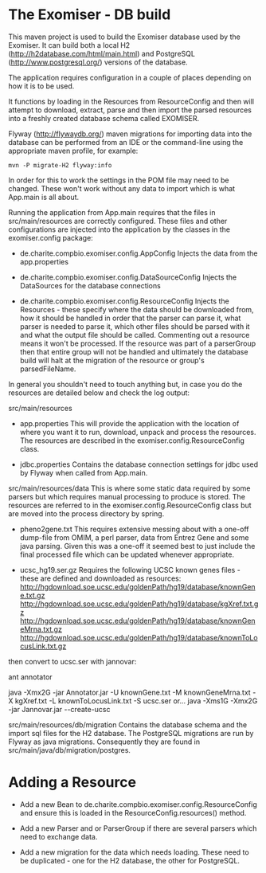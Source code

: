 The Exomiser - DB build
===============================================================

This maven project is used to build the Exomiser database used by the Exomiser. 
It can build both a local H2 (http://h2database.com/html/main.html) and PostgreSQL 
(http://www.postgresql.org/) versions of the database.

The application requires configuration in a couple of places depending on how it
is to be used.

It functions by loading in the Resources from ResourceConfig and then will attempt to
download, extract, parse and then import the parsed resources into a freshly created
database schema called EXOMISER. 

Flyway (http://flywaydb.org/) maven migrations for importing data into the database
can be performed from an IDE or the command-line using the appropriate maven
profile, for example:

    mvn -P migrate-H2 flyway:info

In order for this to work the settings in the POM file may need to be changed. These
won't work without any data to import which is what App.main is all about.   

Running the application from App.main requires that the files in src/main/resources 
are correctly configured. These files and other configurations are injected into 
the application by the classes in the exomiser.config package:

* de.charite.compbio.exomiser.config.AppConfig
    Injects the data from the app.properties 

* de.charite.compbio.exomiser.config.DataSourceConfig
    Injects the DataSources for the database connections

* de.charite.compbio.exomiser.config.ResourceConfig
    Injects the Resources - these specify where the data should be downloaded 
from, how it should be handled in order that the parser can parse it, what parser 
is needed to parse it, which other files should be parsed with it and what the 
output file should be called.
    Commenting out a resource means it won't be processed. If the resource was part 
of a parserGroup then that entire group will not be handled and ultimately the 
database build will halt at the migration of the resource or group's parsedFileName.
    
In general you shouldn't need to touch anything but, in case you do the resources
are detailed below and check the log output:

src/main/resources
* app.properties
    This will provide the application with the location of where you want it to
run, download, unpack and process the resources. The resources are described in
the exomiser.config.ResourceConfig class.  
    
* jdbc.properties
    Contains the database connection settings for jdbc used by Flyway when called
from App.main.

src/main/resources/data
    This is where some static data required by some parsers but which requires 
manual processing to produce is stored. The resources are referred to in the 
exomiser.config.ResourceConfig class but are moved into the process directory by 
spring.

* pheno2gene.txt
    This requires extensive messing about with a one-off dump-file from OMIM, a 
perl parser, data from Entrez Gene and some java parsing. Given this was a one-off
it seemed best to just include the final processed file which can be updated 
whenever appropriate. 

* ucsc_hg19.ser.gz
    Requires the following UCSC known genes files - these are defined and 
    downloaded as resources:
        http://hgdownload.soe.ucsc.edu/goldenPath/hg19/database/knownGene.txt.gz
        http://hgdownload.soe.ucsc.edu/goldenPath/hg19/database/kgXref.txt.gz
        http://hgdownload.soe.ucsc.edu/goldenPath/hg19/database/knownGeneMrna.txt.gz
        http://hgdownload.soe.ucsc.edu/goldenPath/hg19/database/knownToLocusLink.txt.gz

then convert to ucsc.ser with jannovar:

ant annotator

java -Xmx2G -jar Annotator.jar -U knownGene.txt -M knownGeneMrna.txt -X kgXref.txt -L knownToLocusLink.txt -S ucsc.ser
or...
java -Xms1G -Xmx2G -jar Jannovar.jar --create-ucsc


src/main/resources/db/migration
    Contains the database schema and the import sql files for the H2 database. The
PostgreSQL migrations are run by Flyway as java migrations. Consequently they are
found in src/main/java/db/migration/postgres.


Adding a Resource
=================
* Add a new Bean to de.charite.compbio.exomiser.config.ResourceConfig and ensure 
this is loaded in the ResourceConfig.resources() method.

* Add a new Parser and or ParserGroup if there are several parsers which need to 
exchange data.

* Add a new migration for the data which needs loading. These need to be 
duplicated - one for the H2 database, the other for PostgreSQL.
